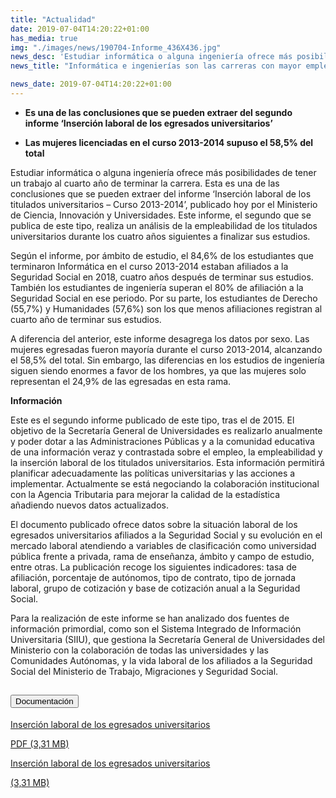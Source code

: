 ```yaml
---
title: "Actualidad"
date: 2019-07-04T14:20:22+01:00
has_media: true
img: "./images/news/190704-Informe_436X436.jpg"
news_desc: 'Estudiar informática o alguna ingeniería ofrece más posibilidades de tener un trabajo al cuarto año de terminar la carrera. Esta es una de las conclusiones que se pueden extraer del informe "Inserción laboral de los titulados universitarios – Curso 2013-2014", publicado hoy por el Ministerio de Ciencia, Innovación y Universidades. Este informe, el segundo que se publica de este tipo, realiza un análisis de la empleabilidad de los titulados universitarios durante los cuatro años siguientes a finalizar sus estudios.<b>Este contenido incluye:</b> <i class="fal fa-file-</a><i class="fas fa-external-link-alt"></i> </a><i class="fas fa-external-link-alt"></i>_icon"></i>'
news_title: "Informática e ingenierías son las carreras con mayor empleabilidad"

news_date: 2019-07-04T14:20:22+01:00
---
```

<ul>
<li><b>Es una de las conclusiones que se pueden extraer del segundo informe &lsquo;Inserción laboral de los egresados universitarios&rsquo;</b></li>
</ul>
<ul>
<li><b>Las mujeres licenciadas en el curso 2013-2014 supuso el 58,5% del total</b></li>
</ul>
<p>Estudiar informática o alguna ingeniería ofrece más posibilidades de tener un trabajo al cuarto año de terminar la carrera. Esta es una de las conclusiones que se pueden extraer del informe &lsquo;Inserción laboral de los titulados universitarios &ndash; Curso 2013-2014&rsquo;, publicado hoy por el Ministerio de Ciencia, Innovación y Universidades. Este informe, el segundo que se publica de este tipo, realiza un análisis de la empleabilidad de los titulados universitarios durante los cuatro años siguientes a finalizar sus estudios.</p>
<p>Según el informe, por ámbito de estudio, el 84,6% de los estudiantes que terminaron Informática en el curso 2013-2014 estaban afiliados a la Seguridad Social en 2018, cuatro años después de terminar sus estudios. También los estudiantes de ingeniería superan el 80% de afiliación a la Seguridad Social en ese periodo. Por su parte, los estudiantes de Derecho (55,7%) y Humanidades (57,6%) son los que menos afiliaciones registran al cuarto año de terminar sus estudios.</p>
<p>A diferencia del anterior, este informe desagrega los datos por sexo. Las mujeres egresadas fueron mayoría durante el curso 2013-2014, alcanzando el 58,5% del total. Sin embargo, las diferencias en los estudios de ingeniería siguen siendo enormes a favor de los hombres, ya que las mujeres solo representan el 24,9% de las egresadas en esta rama.</p>
<p><b>Información</b></p>
<p>Este es el segundo informe publicado de este tipo, tras el de 2015. El objetivo de la Secretaría General de Universidades es realizarlo anualmente y poder dotar a las Administraciones Públicas y a la comunidad educativa de una información veraz y contrastada sobre el empleo, la empleabilidad y la inserción laboral de los titulados universitarios. Esta información permitirá planificar adecuadamente las políticas universitarias y las acciones a implementar. Actualmente se está negociando la colaboración institucional con la Agencia Tributaria para mejorar la calidad de la estadística añadiendo nuevos datos actualizados.</p>
<p>El documento publicado ofrece datos sobre la situación laboral de los egresados universitarios afiliados a la Seguridad Social y su evolución en el mercado laboral atendiendo a variables de clasificación como universidad pública frente a privada, rama de enseñanza, ámbito y campo de estudio, entre otras. La publicación recoge los siguientes indicadores: tasa de afiliación, porcentaje de autónomos, tipo de contrato, tipo de jornada laboral, grupo de cotización y base de cotización anual a la Seguridad Social.</p>
<p>Para la realización de este informe se han analizado dos fuentes de información primordial, como son el Sistema Integrado de Información Universitaria (SIIU), que gestiona la Secretaría General de Universidades del Ministerio con la colaboración de todas las universidades y las Comunidades Autónomas, y la vida laboral de los afiliados a la Seguridad Social del Ministerio de Trabajo, Migraciones y Seguridad Social.</p>
<section>
    <article>
        <div class="container">
            <div class="row my-45 justify-content-md-center">
                <div class="col-md-10 content_collapse">
                    <div class="accordion accordion_alt" id="accordeonAlt">
                        <div class="accordion-item">
                            <h2 class="accordion-header" id="accordionAltHeading2">
                                <button class="accordion-button expanded" type="button" data-bs-toggle="collapse" data-bs-target="#accordionAlt2" aria-expanded="false" aria-controls="accordionAlt2">
                                    <span class="icon"><i class="fas fa-file-pdf"></i></span>Documentación
                                </button>
                            </h2>
                            <div id="accordionAlt2" class="accordion-collapse collapse show" aria-labelledby="accordionAltHeading2">
                                <div class="accordion-body">
                                    <div id="section_link">
                                        <div class="container-fluid sp">
                                            <div class="row w-100">
                                                <div class="col-lg-12 cards_download_cnt">
                                                    <div class="row jcc_mobile">
                                                        <div class="download_card">
                                                            <a class="card flex-column" href="{{<siteurl>}}documentos/pdf/news/190704-Informe_Laboral.pdf" target="_blank">
                                                                <div class="card-header">
                                                                    <i class="fal fa-download"></i>
                                                                </div>
                                                                <div class="card-body">
                                                                    <p class="text_body">Inserción laboral de los egresados universitarios</p>
                                                                    <p class="text_file">
                                                                        <i class="fal fa-file-pdf pdf_icon text-danger"></i> PDF (3,31 MB)
                                                                    </p>
                                                                </div>
                                                            </a>
                                                        </div>
                                                    </div>
                                                </div>
                                                <!-- MOBILE VERSION WITH SLIDER -->
                                                <div class="col-12" id="section_box_download_card_slider">
                                                    <div class="swiper" id="slider_download_archive">
                                                        <div class="swiper-wrapper">
                                                        <div class="swiper-slide">
                                                            <div class="download_card">
                                                                <a class="card" href="{{<siteurl>}}documentos/pdf/news/190704-Informe_Laboral.pdf" target="_blank">
                                                                    <div class="card-header">
                                                                        <i class="fal fa-download"></i>
                                                                    </div>
                                                                    <div class="card-body">
                                                                        <p class="text_body">Inserción laboral de los egresados universitarios</p>
                                                                        <p class="text_file">
                                                                            <i class="fal fa-file-pdf pdf_icon"></i>(3,31 MB)
                                                                        </p>
                                                                    </div>
                                                                </a>
                                                            </div>
                                                        </div>
                                                        </div>
                                                        <div class="swiper-pagination"></div>
                                                    </div>
                                                </div>
                                            </div>
                                        </div>
                                    </div>
                                </div>
                            </div>
                        </div>
                    </div>
                </div>
            </div>
        </div>
    </article> 
</section>

